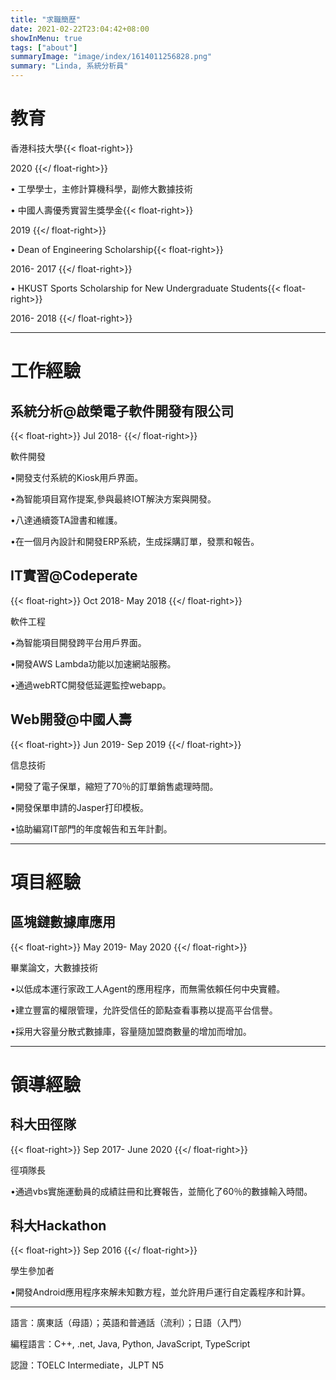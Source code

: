 ```yaml
---
title: "求職簡歷"
date: 2021-02-22T23:04:42+08:00
showInMenu: true
tags: ["about"]
summaryImage: "image/index/1614011256828.png"
summary: "Linda, 系統分析員"
---
```

# 教育

香港科技大學{{< float-right>}}

2020
{{</ float-right>}}

• 工學學士，主修計算機科學，副修大數據技術

• 中國人壽優秀實習生獎學金{{< float-right>}}

2019
{{</ float-right>}}

• Dean of Engineering Scholarship{{< float-right>}}

2016- 2017
{{</ float-right>}}

• HKUST Sports Scholarship for New Undergraduate Students{{< float-right>}}

2016- 2018
{{</ float-right>}}

---

# 工作經驗

## 系統分析@啟榮電子軟件開發有限公司

{{< float-right>}}
Jul 2018-
{{</ float-right>}}

軟件開發

•開發支付系統的Kiosk用戶界面。

•為智能項目寫作提案,參與最終IOT解決方案與開發。

•八達通續簽TA證書和維護。

•在一個月內設計和開發ERP系統，生成採購訂單，發票和報告。

## IT實習@Codeperate

{{< float-right>}}
Oct 2018- May 2018
{{</ float-right>}}

軟件工程

•為智能項目開發跨平台用戶界面。

•開發AWS Lambda功能以加速網站服務。

•通過webRTC開發低延遲監控webapp。

## Web開發@中國人壽

{{< float-right>}}
Jun 2019- Sep 2019
{{</ float-right>}}

信息技術

•開發了電子保單，縮短了70％的訂單銷售處理時間。

•開發保單申請的Jasper打印模板。

•協助編寫IT部門的年度報告和五年計劃。

---

# 項目經驗

## 區塊鏈數據庫應用

{{< float-right>}}
May 2019- May 2020
{{</ float-right>}}

畢業論文，大數據技術

•以低成本運行家政工人Agent的應用程序，而無需依賴任何中央實體。

•建立豐富的權限管理，允許受信任的節點查看事務以提高平台信譽。

•採用大容量分散式數據庫，容量隨加盟商數量的增加而增加。

---

# 領導經驗

## 科大田徑隊

{{< float-right>}}
Sep 2017- June 2020
{{</ float-right>}}

徑項隊長

•通過vbs實施運動員的成績註冊和比賽報告，並簡化了60％的數據輸入時間。

## 科大Hackathon

{{< float-right>}}
Sep 2016
{{</ float-right>}}

學生參加者

•開發Android應用程序來解未知數方程，並允許用戶運行自定義程序和計算。

---

語言：廣東話（母語）；英語和普通話（流利）；日語（入門）

編程語言：C++, .net, Java, Python, JavaScript, TypeScript

認證：TOELC Intermediate，JLPT N5
